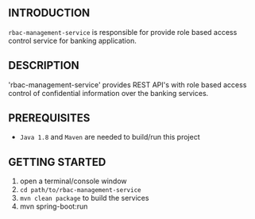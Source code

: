 ## INTRODUCTION

`rbac-management-service` is responsible for provide role based access control service for banking application.

## DESCRIPTION
'rbac-management-service' provides REST API's with role based access control of confidential information over the banking services. 


## PREREQUISITES
* `Java 1.8` and `Maven` are needed to build/run this project

## GETTING STARTED
1. open a terminal/console window
3. `cd path/to/rbac-management-service`
4. `mvn clean package` to build the services
5.  mvn spring-boot:run